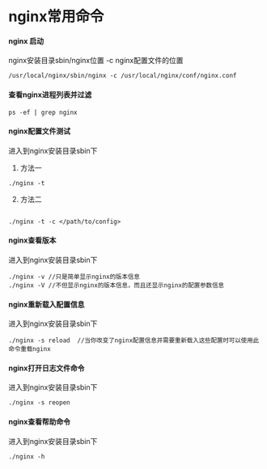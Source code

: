# nginx常用命令

#### nginx 启动

nginx安装目录sbin/nginx位置   -c   nginx配置文件的位置

```linux
/usr/local/nginx/sbin/nginx -c /usr/local/nginx/conf/nginx.conf
```

#### 查看nginx进程列表并过滤

```linu
ps -ef | grep nginx
```

#### nginx配置文件测试

进入到nginx安装目录sbin下

1. 方法一

```linux
./nginx -t 
```

2. 方法二

```linux

./nginx -t -c </path/to/config>   
```

#### nginx查看版本

进入到nginx安装目录sbin下

```linux
./nginx -v //只是简单显示nginx的版本信息
./nginx -V //不但显示nginx的版本信息，而且还显示nginx的配置参数信息
```

#### nginx重新载入配置信息

进入到nginx安装目录sbin下

```linux
./nginx -s reload  //当你改变了nginx配置信息并需要重新载入这些配置时可以使用此命令重载nginx
```

#### nginx打开日志文件命令

进入到nginx安装目录sbin下

```linux
./nginx -s reopen
```

#### nginx查看帮助命令

进入到nginx安装目录sbin下

```linux
./nginx -h
```


